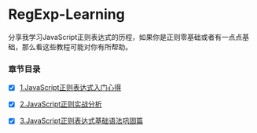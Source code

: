 # RegExp-Learning
分享我学习JavaScript正则表达式的历程，如果你是正则零基础或者有一点点基础，那么看这些教程可能对你有所帮助。


### 章节目录

- [x] [1.JavaScript正则表达式入门心得][1]

- [x] [2.JavaScript正则实战分析][2]

- [x] [3.JavaScript正则表达式基础语法巩固篇][3]


[1]: https://github.com/hyy1115/RegExp-Learning/blob/master/doc/1.JavaScript%E6%AD%A3%E5%88%99%E8%A1%A8%E8%BE%BE%E5%BC%8F%E5%85%A5%E9%97%A8%E5%BF%83%E5%BE%97.md

[2]: https://github.com/hyy1115/RegExp-Learning/blob/master/doc/2.JavaScript%E6%AD%A3%E5%88%99%E5%AE%9E%E6%88%98%E5%88%86%E6%9E%90.md

[3]: https://github.com/hyy1115/RegExp-Learning/blob/master/doc/3.JavaScript%E6%AD%A3%E5%88%99%E8%A1%A8%E8%BE%BE%E5%BC%8F%E5%9F%BA%E7%A1%80%E8%AF%AD%E6%B3%95%E5%B7%A9%E5%9B%BA%E7%AF%87.md